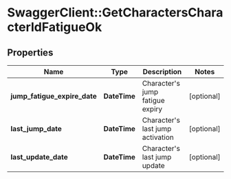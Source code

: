 # SwaggerClient::GetCharactersCharacterIdFatigueOk

## Properties
Name | Type | Description | Notes
------------ | ------------- | ------------- | -------------
**jump_fatigue_expire_date** | **DateTime** | Character&#39;s jump fatigue expiry | [optional] 
**last_jump_date** | **DateTime** | Character&#39;s last jump activation | [optional] 
**last_update_date** | **DateTime** | Character&#39;s last jump update | [optional] 


